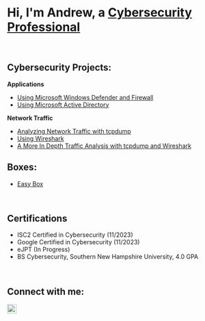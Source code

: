 # Hi, I'm Andrew, a [Cybersecurity Professional](https://www.linkedin.com/in/andrew-melson-6b52673a/)
<br>

## Cybersecurity Projects:

**Applications**  

- [Using Microsoft Windows Defender and Firewall](https://github.com/anmelson/WindowsDefenderandFirewall)
- [Using Microsoft Active Directory](https://github.com/anmelson/ActiveDirectory)  

**Network Traffic**
- [Analyzing Network Traffic with tcpdump](https://github.com/anmelson/tcpdumpTrafficAnalysis)
- [Using Wireshark](https://github.com/anmelson/UsingWireshark)
- [A More In Depth Traffic Analysis with tcpdump and Wireshark](https://github.com/anmelson/HTBNetworkAnalysis)  

## Boxes:

 - [Easy Box](https://github.com/anmelson/EasyBox)


<br>

## Certifications

- ISC2 Certified in Cybersecurity (11/2023)
- Google Certified in Cybersecurity (11/2023)
- eJPT (In Progress)
- BS Cybersecurity, Southern New Hampshire University, 4.0 GPA
<br>

## Connect with me:

<a href="https://www.linkedin.com/in/andrew-melson-6b52673a/">
    <img src="https://cdn.jsdelivr.net/npm/simple-icons@v3/icons/linkedin.svg" width="22" height="22" alt="AndrewMelson | LinkedIn">
</a>
